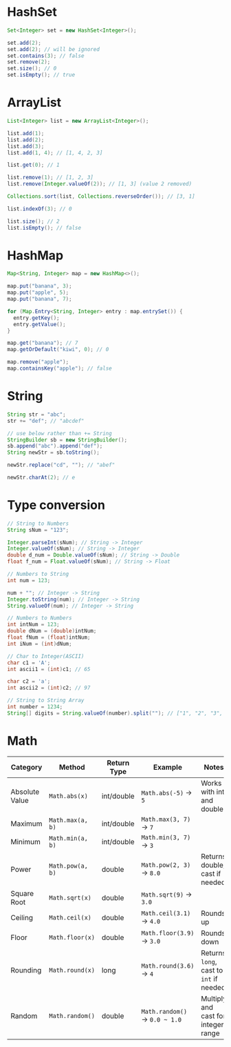 # HashSet
```java
Set<Integer> set = new HashSet<Integer>();

set.add(2);
set.add(2); // will be ignored
set.contains(3); // false
set.remove(2);
set.size(); // 0
set.isEmpty(); // true
```

# ArrayList
```java
List<Integer> list = new ArrayList<Integer>();

list.add(1);
list.add(2);
list.add(3);
list.add(1, 4); // [1, 4, 2, 3]

list.get(0); // 1

list.remove(1); // [1, 2, 3]
list.remove(Integer.valueOf(2)); // [1, 3] (value 2 removed)

Collections.sort(list, Collections.reverseOrder()); // [3, 1]

list.indexOf(3); // 0

list.size(); // 2
list.isEmpty(); // false
```

# HashMap
```java
Map<String, Integer> map = new HashMap<>();

map.put("banana", 3);
map.put("apple", 5);
map.put("banana", 7);

for (Map.Entry<String, Integer> entry : map.entrySet()) {
  entry.getKey();
  entry.getValue();
}

map.get("banana"); // 7
map.getOrDefault("kiwi", 0); // 0

map.remove("apple");
map.containsKey("apple"); // false
```

# String
```java
String str = "abc";
str += "def"; // "abcdef"

// use below rather than += String
StringBuilder sb = new StringBuilder();
sb.append("abc").append("def");
String newStr = sb.toString();

newStr.replace("cd", ""); // "abef"

newStr.charAt(2); // e
```

# Type conversion
```java
// String to Numbers
String sNum = "123";

Integer.parseInt(sNum); // String -> Integer
Integer.valueOf(sNum); // String -> Integer
double d_num = Double.valueOf(sNum); // String -> Double
float f_num = Float.valueOf(sNum); // String -> Float
```

```java
// Numbers to String
int num = 123;

num + ""; // Integer -> String
Integer.toString(num); // Integer -> String
String.valueOf(num); // Integer -> String
```

```java
// Numbers to Numbers
int intNum = 123;
double dNum = (double)intNum;
float fNum = (float)intNum;
int iNum = (int)dNum;
```

```java
// Char to Integer(ASCII)
char c1 = 'A';
int ascii1 = (int)c1; // 65

char c2 = 'a';
int ascii2 = (int)c2; // 97
```

```java
// String to String Array
int number = 1234;
String[] digits = String.valueOf(number).split(""); // ["1", "2", "3", "4"]
```

# Math
| Category       | Method           | Return Type | Example                       | Notes                                   |
| -------------- | ---------------- | ----------- | ----------------------------- | --------------------------------------- |
| Absolute Value | `Math.abs(x)`    | int/double  | `Math.abs(-5)` → `5`          | Works with int and double               |
| Maximum        | `Math.max(a, b)` | int/double  | `Math.max(3, 7)` → `7`        |                                         |
| Minimum        | `Math.min(a, b)` | int/double  | `Math.min(3, 7)` → `3`        |                                         |
| Power          | `Math.pow(a, b)` | double      | `Math.pow(2, 3)` → `8.0`      | Returns double, cast if needed          |
| Square Root    | `Math.sqrt(x)`   | double      | `Math.sqrt(9)` → `3.0`        |                                         |
| Ceiling        | `Math.ceil(x)`   | double      | `Math.ceil(3.1)` → `4.0`      | Rounds up                               |
| Floor          | `Math.floor(x)`  | double      | `Math.floor(3.9)` → `3.0`     | Rounds down                             |
| Rounding       | `Math.round(x)`  | long        | `Math.round(3.6)` → `4`       | Returns `long`, cast to `int` if needed |
| Random         | `Math.random()`  | double      | `Math.random()` → `0.0 ~ 1.0` | Multiply and cast for integer range     |

